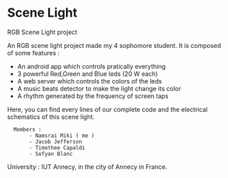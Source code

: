 # Scene Light
RGB Scene Light project

An RGB scene light project made my 4 sophomore student.
It is composed of some features : 

   - An android app which controls pratically everything
   - 3 powerful Red,Green and Blue leds (20 W each)
   - A web server which controls the colors of the leds
   - A music beats detector to make the light change its color
   - A rhythm generated by the frequency of screen taps
  
Here, you can find every lines of our complete code and the electrical schematics of this scene light.

      Members : 
           - Namsrai Miki ( me )   
           - Jacob Jefferson  
           - Timothee Capaldi  
           - Sofyan Blanc  
          
University : IUT Annecy, in the city of Annecy in France.
